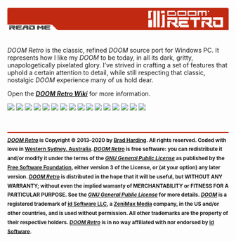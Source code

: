![](https://github.com/bradharding/www.doomretro.com/raw/master/readme.png)
<br>
<br>
<br>
*DOOM Retro* is the classic, refined *DOOM* source port for Windows PC. It represents how I like my *DOOM* to be today, in all its dark, gritty, unapologetically pixelated glory. I’ve strived in crafting a set of features that uphold a certain attention to detail, while still respecting that classic, nostalgic *DOOM* experience many of us hold dear.

Open the <b><i>[DOOM Retro Wiki](https://github.com/bradharding/doomretro/wiki)</i></b> for more information.

[![](https://img.shields.io/github/languages/top/bradharding/doomretro.svg)](https://github.com/bradharding/doomretro)
[![](https://img.shields.io/github/languages/code-size/bradharding/doomretro.svg)](https://github.com/bradharding/doomretro)
[![](https://img.shields.io/lgtm/grade/cpp/g/bradharding/doomretro.svg?logo=lgtm&logoWidth=18)](https://lgtm.com/projects/g/bradharding/doomretro/context:cpp)
[![](https://img.shields.io/lgtm/alerts/g/bradharding/doomretro.svg?logo=lgtm&logoWidth=18)](https://lgtm.com/projects/g/bradharding/doomretro/alerts/)
[![](https://img.shields.io/github/license/bradharding/doomretro.svg?logo=gnu)](https://github.com/bradharding/doomretro/wiki/LICENSE)
[![](https://img.shields.io/github/release/bradharding/doomretro.svg)](https://github.com/bradharding/doomretro/releases)
[![](https://img.shields.io/github/release-date/bradharding/doomretro.svg)](https://github.com/bradharding/doomretro/releases)
[![](https://img.shields.io/github/downloads/bradharding/doomretro/latest/total.svg)](https://github.com/bradharding/doomretro/releases)
[![](https://img.shields.io/github/downloads/bradharding/doomretro/total.svg)](https://github.com/bradharding/doomretro/releases)
[![](https://img.shields.io/github/commit-activity/m/bradharding/doomretro.svg)](https://github.com/bradharding/doomretro/commits/master)
[![](https://img.shields.io/github/commits-since/bradharding/doomretro/latest.svg)](https://github.com/bradharding/doomretro/commits/master)
[![](https://img.shields.io/github/last-commit/bradharding/doomretro.svg)](https://github.com/bradharding/doomretro/commits/master)
[![](https://img.shields.io/travis/bradharding/doomretro.svg?logo=travis)](https://travis-ci.com/bradharding/doomretro)
[![](https://img.shields.io/github/stars/bradharding/doomretro.svg?logo=github)](https://github.com/bradharding/doomretro/stargazers)
[![](https://img.shields.io/twitter/follow/doomretro.svg?style=flat&logo=twitter)](https://twitter.com/doomretro)
[![](https://img.shields.io/discord/485551763542245427?style=flat&logo=discord)](http://discordapp.com/invite/jAfAyWG)
<br>
<br>
<br>
![](https://github.com/bradharding/www.doomretro.com/raw/master/wiki/bigdivider.png)
<sub><b>[*DOOM Retro*](https://www.doomretro.com) is Copyright &copy; 2013&ndash;2020 by [Brad Harding](mailto:brad@doomretro.com). All rights reserved. Coded with love in [Western Sydney, Australia](https://goo.gl/maps/SnNPXa72KnaqmXDc9). [*DOOM Retro*](https://www.doomretro.com) is free software: you can redistribute it and/or modify it under the terms of the [*GNU General Public License*](https://github.com/bradharding/doomretro/wiki/LICENSE) as published by the [Free Software Foundation](https://www.fsf.org/), either version 3 of the License, or (at your option) any later version. [*DOOM Retro*](https://www.doomretro.com) is distributed in the hope that it will be useful, but WITHOUT ANY WARRANTY; without even the implied warranty of MERCHANTABILITY or FITNESS FOR A PARTICULAR PURPOSE. See the [*GNU General Public License*](https://github.com/bradharding/doomretro/wiki/LICENSE) for more details. [*DOOM*](https://www.doom.com) is a registered trademark of [id Software LLC](https://www.idsoftware.com), a [ZeniMax Media](https://www.zenimax.com/) company, in the US and/or other countries, and is used without permission. All other trademarks are the property of their respective holders. [*DOOM Retro*](https://www.doomretro.com) is in no way affiliated with nor endorsed by [id Software](https://www.idsoftware.com).</b></sub>


